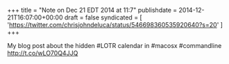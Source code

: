 +++
title = "Note on Dec 21 EDT 2014 at 11:7"
publishdate = 2014-12-21T16:07:00+00:00
draft = false
syndicated = [ 'https://twitter.com/chrisjohndeluca/status/546698360535920640?s=20' ]
+++

My blog post about the hidden #LOTR calendar in #macosx #commandline
http://t.co/wLO70Q4JJQ

